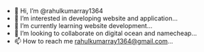 - 👋 Hi, I’m @rahulkumarray1364
- 👀 I’m interested in developing website and application...
- 🌱 I’m currently learning website development...
- 💞️ I’m looking to collaborate on digital ocean and namecheap...
- 📫 How to reach me rahulkumarray1364@gmail.com...

<!---
rahulkumarray1364/rahulkumarray1364 is a ✨ special ✨ repository because its `README.md` (this file) appears on your GitHub profile.
You can click the Preview link to take a look at your changes.
--->
